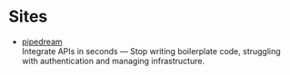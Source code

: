 # Sites

- [pipedream](https://pipedream.com/)
  <br/>Integrate APIs in seconds — Stop writing boilerplate code, struggling with authentication and managing infrastructure.